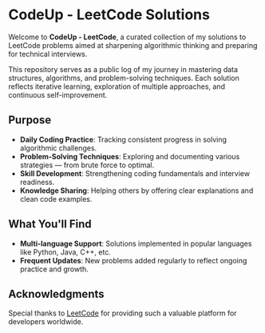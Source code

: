 # CodeUp - LeetCode Solutions

Welcome to **CodeUp - LeetCode**, a curated collection of my solutions to LeetCode problems aimed at sharpening algorithmic thinking and preparing for technical interviews.

This repository serves as a public log of my journey in mastering data structures, algorithms, and problem-solving techniques. Each solution reflects iterative learning, exploration of multiple approaches, and continuous self-improvement.

## Purpose

- **Daily Coding Practice**: Tracking consistent progress in solving algorithmic challenges.
- **Problem-Solving Techniques**: Exploring and documenting various strategies — from brute force to optimal.
- **Skill Development**: Strengthening coding fundamentals and interview readiness.
- **Knowledge Sharing**: Helping others by offering clear explanations and clean code examples.

## What You'll Find

- **Multi-language Support**: Solutions implemented in popular languages like Python, Java, C++, etc.
- **Frequent Updates**: New problems added regularly to reflect ongoing practice and growth.


## Acknowledgments

Special thanks to [LeetCode](https://leetcode.com/ ) for providing such a valuable platform for developers worldwide.
